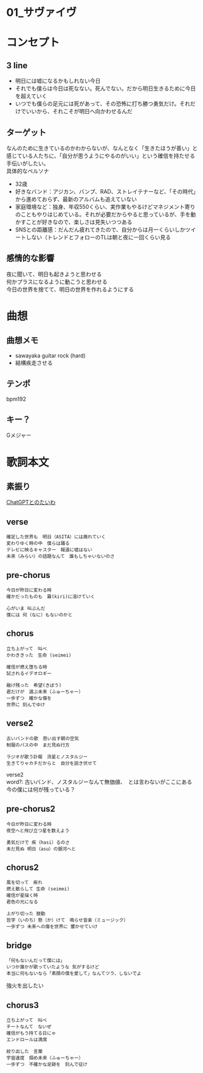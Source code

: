 # 01_サヴァイヴ
# コンセプト
## 3 line
- 明日には嘘になるかもしれない今日
- それでも僕らは今日は死なない。死んでない。だから明日生きるために今日を超えていく
- いつでも僕らの足元には死があって、その恐怖に打ち勝つ勇気だけ。それだけでいいから、それこそが明日へ向かわせるんだ

## ターゲット
なんのために生きているのかわからないが、なんとなく「生きたほうが善い」と感じている人たちに、「自分が思うようにやるのがいい」という確信を持たせる手伝いがしたい。  
具体的なペルソナ

- 32歳
- 好きなバンド：アジカン、バンプ、RAD、ストレイテナーなど、「その時代」から進めておらず、最新のアルバムも追えていない
- 家庭環境など：独身、年収550くらい、実作業もやるけどマネジメント寄りのこともやりはじめている。それが必要だからやると思っているが、手を動かすことが好きなので、楽しさは見失いつつある
- SNSとの距離感：だんだん疲れてきたので、自分からは月一くらいしかツイートしない（トレンドとフォローのTLは朝と夜に一回くらい見る

## 感情的な影響
夜に聞いて、明日も起きようと思わせる  
何かプラスになるように動こうと思わせる  
今日の世界を捨てて、明日の世界を作れるようにする

# 曲想
## 曲想メモ
- sawayaka guitar rock (hard)
- 結構疾走させる

## テンポ
bpm192

## キー？
Gメジャー

# 歌詞本文
## 素振り
[ChatGPTとのたいわ](https://chat.openai.com/share/96188825-63fa-4ed6-bae6-1ba429667a7b)

## verse
```
確定した世界も　明日（ASITA）には廃れていく
変わりゆく時の中　僕らは踊る
テレビに映るキャスター　報道に嘘はない
未来（みらい）の話題なんて　誰もしちゃいないのさ
```

## pre-chorus
```
今日が昨日に変わる時
確かだったものも　霧(kiri)に溶けていく

心がいま 叫ぶんだ
僕には 何（なに）もないのかと
```

## chorus
```
立ち上がって　叫べ
かわききった　生命 (seimei)

確信が燃え堕ちる時
試されるイデオロギー

融け残った　希望(きぼう)
君だけが　選ぶ未来（ふゅーちゃー）
一歩ずつ　確かな傷を
世界に 刻んでゆけ
```

## verse2

```
古いバンドの歌　思い出す朝の空気
制服のバスの中　まだ見ぬ行方

ラジオが歌う訃報　流星とノスタルジー
生きてりゃカチだからと　自分を説き伏せて
```

verse2  
word?: 古いバンド、ノスタルジーなんて無価値、　とは言わないがここにある　今の僕には何が残っている？

## pre-chorus2
```
今日が昨日に変わる時
夜空へと飛び立つ星を数えよう

勇気だけで 疾（hasi）るのさ
未だ見ぬ 明日（asu）の銀河へと
```

## chorus2
```
風を切って　疾れ
燃え散らして 生命 (seimei)
確信が星描く時
君色の光になる

上がり切った 鼓動
哲学（いのち）懸（か）けて　鳴らせ音楽（ミュージック）
一歩ずつ 未来への傷を世界に 響かせていけ
```

## bridge

```
「何もないんだって僕には」
いつか誰かが歌っていたような 気がするけど
本当に何もないなら「素顔の僕を愛して」なんてツラ、しないでよ
```

強火を出したい

## chorus3

```
立ち上がって　叫べ
チートなんて　ないぜ
確信がもう持てる日にゃ
エンドロールは満席

絞り出した　言葉
宇宙速度　掴め未来（ふゅーちゃー）
一歩ずつ　不確かな足跡を　刻んで征け
```
